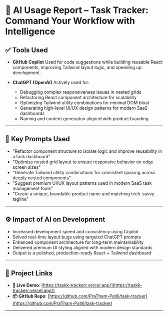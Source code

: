 # 🧠 AI Usage Report – Task Tracker: Command Your Workflow with Intelligence

## ✅ Tools Used

* **GitHub Copilot**
  Used for code suggestions while building reusable React components, improving Tailwind layout logic, and speeding up development.

* **ChatGPT (OpenAI)**
  Actively used for:

  * Debugging complex responsiveness issues in nested grids
  * Refactoring React component architecture for scalability
  * Optimizing Tailwind utility combinations for minimal DOM bloat
  * Generating high-level UI/UX design patterns for modern SaaS dashboards
  * Naming and content generation aligned with product branding

---

## 💬 Key Prompts Used

* "Refactor component structure to isolate logic and improve reusability in a task dashboard"
* "Optimize nested grid layout to ensure responsive behavior on edge screen sizes"
* "Generate Tailwind utility combinations for consistent spacing across deeply nested components"
* "Suggest premium UI/UX layout patterns used in modern SaaS task management tools"
* "Create a unique, brandable product name and matching tech-savvy tagline"

---

## ⚙️ Impact of AI on Development

* Increased development speed and consistency using Copilot
* Solved real-time layout bugs using targeted ChatGPT prompts
* Enhanced component architecture for long-term maintainability
* Delivered premium UI styling aligned with modern design standards
* Output is a polished, production-ready React + Tailwind dashboard

---

## 🔗 Project Links

* **🔴 Live Demo**: [https://taskk-trackerr.vercel.app/](https://taskk-trackerr.vercel.app/)
* **📦 GitHub Repo**: [https://github.com/PraTham-Patill/task-tracker](https://github.com/PraTham-Patill/task-tracker)

---
